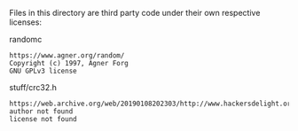 Files in this directory are third party code under their own respective licenses:

randomc

    https://www.agner.org/random/
    Copyright (c) 1997, Agner Forg
    GNU GPLv3 license

stuff/crc32.h

    https://web.archive.org/web/20190108202303/http://www.hackersdelight.org/hdcodetxt/crc.c.txt
    author not found
    license not found